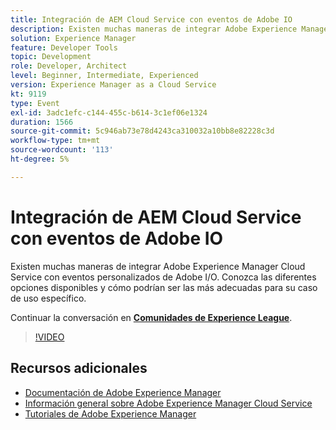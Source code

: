 ```yaml
---
title: Integración de AEM Cloud Service con eventos de Adobe IO
description: Existen muchas maneras de integrar Adobe Experience Manager Cloud Service con eventos personalizados de Adobe I/O. Conozca las diferentes opciones disponibles y cómo podrían ser las más adecuadas para su caso de uso específico.
solution: Experience Manager
feature: Developer Tools
topic: Development
role: Developer, Architect
level: Beginner, Intermediate, Experienced
version: Experience Manager as a Cloud Service
kt: 9119
type: Event
exl-id: 3adc1efc-c144-455c-b614-3c1ef06e1324
duration: 1566
source-git-commit: 5c946ab73e78d4243ca310032a10bb8e82228c3d
workflow-type: tm+mt
source-wordcount: '113'
ht-degree: 5%

---
```


# Integración de AEM Cloud Service con eventos de Adobe IO

Existen muchas maneras de integrar Adobe Experience Manager Cloud Service con eventos personalizados de Adobe I/O. Conozca las diferentes opciones disponibles y cómo podrían ser las más adecuadas para su caso de uso específico.

Continuar la conversación en **[Comunidades de Experience League](https://adobe.ly/3ij0O1W)**.

>[!VIDEO](https://video.tv.adobe.com/v/337529/?quality=12&learn=on&hidetitle=true)

## Recursos adicionales

- [Documentación de Adobe Experience Manager](https://experienceleague.adobe.com/docs/experience-manager-cloud-service.html?lang=es)
- [Información general sobre Adobe Experience Manager Cloud Service](https://experienceleague.adobe.com/docs/experience-manager-cloud-service/overview/home.html?lang=es)
- [Tutoriales de Adobe Experience Manager](https://experienceleague.adobe.com/docs/experience-manager-tutorials.html?lang=es)
